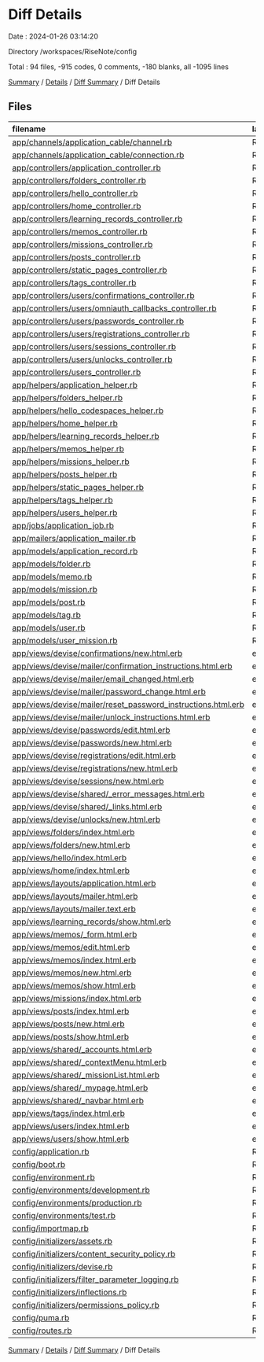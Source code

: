 # Diff Details

Date : 2024-01-26 03:14:20

Directory /workspaces/RiseNote/config

Total : 94 files,  -915 codes, 0 comments, -180 blanks, all -1095 lines

[Summary](results.md) / [Details](details.md) / [Diff Summary](diff.md) / Diff Details

## Files
| filename | language | code | comment | blank | total |
| :--- | :--- | ---: | ---: | ---: | ---: |
| [app/channels/application_cable/channel.rb](/app/channels/application_cable/channel.rb) | Ruby | -4 | 0 | -1 | -5 |
| [app/channels/application_cable/connection.rb](/app/channels/application_cable/connection.rb) | Ruby | -4 | 0 | -1 | -5 |
| [app/controllers/application_controller.rb](/app/controllers/application_controller.rb) | Ruby | -20 | 0 | -6 | -26 |
| [app/controllers/folders_controller.rb](/app/controllers/folders_controller.rb) | Ruby | -50 | 0 | -10 | -60 |
| [app/controllers/hello_controller.rb](/app/controllers/hello_controller.rb) | Ruby | -4 | 0 | -1 | -5 |
| [app/controllers/home_controller.rb](/app/controllers/home_controller.rb) | Ruby | -4 | 0 | -1 | -5 |
| [app/controllers/learning_records_controller.rb](/app/controllers/learning_records_controller.rb) | Ruby | -14 | 0 | -3 | -17 |
| [app/controllers/memos_controller.rb](/app/controllers/memos_controller.rb) | Ruby | -64 | 0 | -17 | -81 |
| [app/controllers/missions_controller.rb](/app/controllers/missions_controller.rb) | Ruby | -7 | 0 | -1 | -8 |
| [app/controllers/posts_controller.rb](/app/controllers/posts_controller.rb) | Ruby | -32 | 0 | -9 | -41 |
| [app/controllers/static_pages_controller.rb](/app/controllers/static_pages_controller.rb) | Ruby | -8 | 0 | -3 | -11 |
| [app/controllers/tags_controller.rb](/app/controllers/tags_controller.rb) | Ruby | -30 | 0 | -6 | -36 |
| [app/controllers/users/confirmations_controller.rb](/app/controllers/users/confirmations_controller.rb) | Ruby | -24 | 0 | -7 | -31 |
| [app/controllers/users/omniauth_callbacks_controller.rb](/app/controllers/users/omniauth_callbacks_controller.rb) | Ruby | -23 | 0 | -8 | -31 |
| [app/controllers/users/passwords_controller.rb](/app/controllers/users/passwords_controller.rb) | Ruby | -27 | 0 | -8 | -35 |
| [app/controllers/users/registrations_controller.rb](/app/controllers/users/registrations_controller.rb) | Ruby | -56 | 0 | -15 | -71 |
| [app/controllers/users/sessions_controller.rb](/app/controllers/users/sessions_controller.rb) | Ruby | -26 | 0 | -8 | -34 |
| [app/controllers/users/unlocks_controller.rb](/app/controllers/users/unlocks_controller.rb) | Ruby | -24 | 0 | -7 | -31 |
| [app/controllers/users_controller.rb](/app/controllers/users_controller.rb) | Ruby | -21 | 0 | -7 | -28 |
| [app/helpers/application_helper.rb](/app/helpers/application_helper.rb) | Ruby | -2 | 0 | -1 | -3 |
| [app/helpers/folders_helper.rb](/app/helpers/folders_helper.rb) | Ruby | -2 | 0 | -1 | -3 |
| [app/helpers/hello_codespaces_helper.rb](/app/helpers/hello_codespaces_helper.rb) | Ruby | -2 | 0 | -1 | -3 |
| [app/helpers/home_helper.rb](/app/helpers/home_helper.rb) | Ruby | -2 | 0 | -1 | -3 |
| [app/helpers/learning_records_helper.rb](/app/helpers/learning_records_helper.rb) | Ruby | -2 | 0 | -1 | -3 |
| [app/helpers/memos_helper.rb](/app/helpers/memos_helper.rb) | Ruby | -2 | 0 | -1 | -3 |
| [app/helpers/missions_helper.rb](/app/helpers/missions_helper.rb) | Ruby | -2 | 0 | -1 | -3 |
| [app/helpers/posts_helper.rb](/app/helpers/posts_helper.rb) | Ruby | -2 | 0 | -1 | -3 |
| [app/helpers/static_pages_helper.rb](/app/helpers/static_pages_helper.rb) | Ruby | -2 | 0 | -1 | -3 |
| [app/helpers/tags_helper.rb](/app/helpers/tags_helper.rb) | Ruby | -2 | 0 | -1 | -3 |
| [app/helpers/users_helper.rb](/app/helpers/users_helper.rb) | Ruby | -2 | 0 | -1 | -3 |
| [app/jobs/application_job.rb](/app/jobs/application_job.rb) | Ruby | -6 | 0 | -2 | -8 |
| [app/mailers/application_mailer.rb](/app/mailers/application_mailer.rb) | Ruby | -4 | 0 | -1 | -5 |
| [app/models/application_record.rb](/app/models/application_record.rb) | Ruby | -3 | 0 | -1 | -4 |
| [app/models/folder.rb](/app/models/folder.rb) | Ruby | -8 | 0 | -2 | -10 |
| [app/models/memo.rb](/app/models/memo.rb) | Ruby | -5 | 0 | -2 | -7 |
| [app/models/mission.rb](/app/models/mission.rb) | Ruby | -4 | 0 | -1 | -5 |
| [app/models/post.rb](/app/models/post.rb) | Ruby | -6 | 0 | -2 | -8 |
| [app/models/tag.rb](/app/models/tag.rb) | Ruby | -3 | 0 | -2 | -5 |
| [app/models/user.rb](/app/models/user.rb) | Ruby | -60 | 0 | -21 | -81 |
| [app/models/user_mission.rb](/app/models/user_mission.rb) | Ruby | -6 | 0 | -2 | -8 |
| [app/views/devise/confirmations/new.html.erb](/app/views/devise/confirmations/new.html.erb) | erb | -12 | 0 | -5 | -17 |
| [app/views/devise/mailer/confirmation_instructions.html.erb](/app/views/devise/mailer/confirmation_instructions.html.erb) | erb | -3 | 0 | -3 | -6 |
| [app/views/devise/mailer/email_changed.html.erb](/app/views/devise/mailer/email_changed.html.erb) | erb | -6 | 0 | -2 | -8 |
| [app/views/devise/mailer/password_change.html.erb](/app/views/devise/mailer/password_change.html.erb) | erb | -2 | 0 | -2 | -4 |
| [app/views/devise/mailer/reset_password_instructions.html.erb](/app/views/devise/mailer/reset_password_instructions.html.erb) | erb | -5 | 0 | -4 | -9 |
| [app/views/devise/mailer/unlock_instructions.html.erb](/app/views/devise/mailer/unlock_instructions.html.erb) | erb | -4 | 0 | -4 | -8 |
| [app/views/devise/passwords/edit.html.erb](/app/views/devise/passwords/edit.html.erb) | erb | -20 | 0 | -6 | -26 |
| [app/views/devise/passwords/new.html.erb](/app/views/devise/passwords/new.html.erb) | erb | -12 | 0 | -5 | -17 |
| [app/views/devise/registrations/edit.html.erb](/app/views/devise/registrations/edit.html.erb) | erb | -30 | 0 | -8 | -38 |
| [app/views/devise/registrations/new.html.erb](/app/views/devise/registrations/new.html.erb) | erb | -30 | 0 | -8 | -38 |
| [app/views/devise/sessions/new.html.erb](/app/views/devise/sessions/new.html.erb) | erb | -25 | 0 | -7 | -32 |
| [app/views/devise/shared/_error_messages.html.erb](/app/views/devise/shared/_error_messages.html.erb) | erb | -15 | 0 | -1 | -16 |
| [app/views/devise/shared/_links.html.erb](/app/views/devise/shared/_links.html.erb) | erb | -20 | 0 | -6 | -26 |
| [app/views/devise/unlocks/new.html.erb](/app/views/devise/unlocks/new.html.erb) | erb | -12 | 0 | -5 | -17 |
| [app/views/folders/index.html.erb](/app/views/folders/index.html.erb) | erb | -66 | 0 | -11 | -77 |
| [app/views/folders/new.html.erb](/app/views/folders/new.html.erb) | erb | 0 | 0 | -1 | -1 |
| [app/views/hello/index.html.erb](/app/views/hello/index.html.erb) | erb | -1 | 0 | -1 | -2 |
| [app/views/home/index.html.erb](/app/views/home/index.html.erb) | erb | -22 | 0 | -3 | -25 |
| [app/views/layouts/application.html.erb](/app/views/layouts/application.html.erb) | erb | -39 | 0 | -6 | -45 |
| [app/views/layouts/mailer.html.erb](/app/views/layouts/mailer.html.erb) | erb | -12 | 0 | -2 | -14 |
| [app/views/layouts/mailer.text.erb](/app/views/layouts/mailer.text.erb) | erb | -1 | 0 | -1 | -2 |
| [app/views/learning_records/show.html.erb](/app/views/learning_records/show.html.erb) | erb | -5 | 0 | -5 | -10 |
| [app/views/memos/_form.html.erb](/app/views/memos/_form.html.erb) | erb | -54 | 0 | -11 | -65 |
| [app/views/memos/edit.html.erb](/app/views/memos/edit.html.erb) | erb | -1 | 0 | 0 | -1 |
| [app/views/memos/index.html.erb](/app/views/memos/index.html.erb) | erb | -57 | 0 | -9 | -66 |
| [app/views/memos/new.html.erb](/app/views/memos/new.html.erb) | erb | -1 | 0 | 0 | -1 |
| [app/views/memos/show.html.erb](/app/views/memos/show.html.erb) | erb | -13 | 0 | -3 | -16 |
| [app/views/missions/index.html.erb](/app/views/missions/index.html.erb) | erb | -25 | 0 | -2 | -27 |
| [app/views/posts/index.html.erb](/app/views/posts/index.html.erb) | erb | -64 | 0 | -5 | -69 |
| [app/views/posts/new.html.erb](/app/views/posts/new.html.erb) | erb | -55 | 0 | -10 | -65 |
| [app/views/posts/show.html.erb](/app/views/posts/show.html.erb) | erb | -67 | 0 | -9 | -76 |
| [app/views/shared/_accounts.html.erb](/app/views/shared/_accounts.html.erb) | erb | -5 | 0 | 0 | -5 |
| [app/views/shared/_contextMenu.html.erb](/app/views/shared/_contextMenu.html.erb) | erb | -11 | 0 | -1 | -12 |
| [app/views/shared/_missionList.html.erb](/app/views/shared/_missionList.html.erb) | erb | -29 | 0 | -2 | -31 |
| [app/views/shared/_mypage.html.erb](/app/views/shared/_mypage.html.erb) | erb | -27 | 0 | -1 | -28 |
| [app/views/shared/_navbar.html.erb](/app/views/shared/_navbar.html.erb) | erb | -49 | 0 | -10 | -59 |
| [app/views/tags/index.html.erb](/app/views/tags/index.html.erb) | erb | -46 | 0 | -4 | -50 |
| [app/views/users/index.html.erb](/app/views/users/index.html.erb) | erb | -38 | 0 | -5 | -43 |
| [app/views/users/show.html.erb](/app/views/users/show.html.erb) | erb | -60 | 0 | -10 | -70 |
| [config/application.rb](/config/application.rb) | Ruby | 19 | 0 | 5 | 24 |
| [config/boot.rb](/config/boot.rb) | Ruby | 3 | 0 | 2 | 5 |
| [config/environment.rb](/config/environment.rb) | Ruby | 4 | 0 | 2 | 6 |
| [config/environments/development.rb](/config/environments/development.rb) | Ruby | 60 | 0 | 25 | 85 |
| [config/environments/production.rb](/config/environments/production.rb) | Ruby | 68 | 0 | 26 | 94 |
| [config/environments/test.rb](/config/environments/test.rb) | Ruby | 44 | 0 | 17 | 61 |
| [config/importmap.rb](/config/importmap.rb) | Ruby | 9 | 0 | 2 | 11 |
| [config/initializers/assets.rb](/config/initializers/assets.rb) | Ruby | 10 | 0 | 3 | 13 |
| [config/initializers/content_security_policy.rb](/config/initializers/content_security_policy.rb) | Ruby | 23 | 0 | 3 | 26 |
| [config/initializers/devise.rb](/config/initializers/devise.rb) | Ruby | 259 | 0 | 55 | 314 |
| [config/initializers/filter_parameter_logging.rb](/config/initializers/filter_parameter_logging.rb) | Ruby | 7 | 0 | 2 | 9 |
| [config/initializers/inflections.rb](/config/initializers/inflections.rb) | Ruby | 14 | 0 | 3 | 17 |
| [config/initializers/permissions_policy.rb](/config/initializers/permissions_policy.rb) | Ruby | 11 | 0 | 1 | 12 |
| [config/puma.rb](/config/puma.rb) | Ruby | 36 | 0 | 8 | 44 |
| [config/routes.rb](/config/routes.rb) | Ruby | 31 | 0 | 10 | 41 |

[Summary](results.md) / [Details](details.md) / [Diff Summary](diff.md) / Diff Details